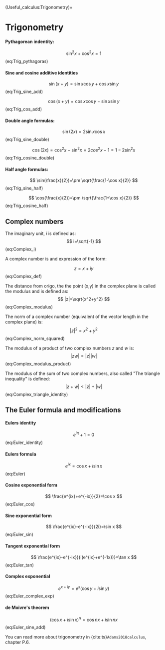 (Useful_calculus:Trigonometry)=
# Trigonometry

#### Pythagorean indentity:

$$
\sin^2 x+\cos^2 x=1
$$ (eq:Trig_pythagoras)

#### Sine and cosine additive identities
$$
\sin(x+y)=\sin x\cos y+\cos x\sin y
$$ (eq:Trig_sine_add)

$$
\cos(x+y)=\cos x\cos y-\sin x\sin y
$$ (eq:Trig_cos_add)

#### Double angle formulas:
$$
\sin(2x)=2\sin x\cos x
$$ (eq:Trig_sine_double)

$$
\cos(2x)=\cos^2 x-\sin^2 x=2cos^2 x-1=1-2\sin^2x
$$ (eq:Trig_cosine_double)

#### Half angle formulas:
$$
\sin(\frac{x}{2})=\pm \sqrt{\frac{1-\cos x}{2}}
$$ (eq:Trig_sine_half)

$$
\cos(\frac{x}{2})=\pm \sqrt{\frac{1+\cos x}{2}}
$$ (eq:Trig_cosine_half)

## Complex numbers
The imaginary unit, $i$ is defined as:
$$
i=\sqrt{-1}
$$ (eq:Complex_i)

A complex number is and expression of the form: 

$$
z=x+iy
$$ (eq:Complex_def)

The distance from origo, the the point (x,y) in the complex plane is called the modulus and is defined as:
$$
|z|=\sqrt{x^2+y^2}
$$ (eq:Complex_modulus)

The norm of a complex  number (equivalent of the vector length in the complex plane) is:
$$
|z|^2=x^2+y^2
$$ (eq:Complex_norm_squared)

The modulus of a product of two complex numbers $z$ and $w$ is:
$$
|zw|=|z||w|
$$ (eq:Complex_modulus_product)

The modulus of the sum of two complex numbers, also called "The triangle inequality" is defined:
$$
|z+w|<|z|+|w|
$$ (eq:Complex_triangle_identity)


## The Euler formula and modifications

#### Eulers identity
$$
e^{i\pi}+1=0
$$ (eq:Euler_identity)

#### Eulers formula
$$
e^{ix}=\cos x+i\sin x
$$ (eq:Euler)

#### Cosine exponential form
$$
\frac{e^{ix}+e^{-ix}}{2}=\cos x
$$ (eq:Euler_cos)

#### Sine exponential form
$$
\frac{e^{ix}-e^{-ix}}{2i}=\sin x
$$ (eq:Euler_sin)

#### Tangent exponential form
$$
\frac{e^{ix}-e^{-ix}}{i(e^{ix}+e^{-1x})}=\tan x
$$ (eq:Euler_tan)

#### Complex exponential
$$
e^{x+iy}=e^x(\cos y+i\sin y)
$$ (eq:Euler_complex_exp)

#### de Moivre's theorem
$$
(\cos x+i\sin x)^n=\cos nx+i\sin nx
$$ (eq:Euler_sine_add)

You can read more about trigonometry in {cite:ts}`Adams2018calculus`, chapter P.6.
